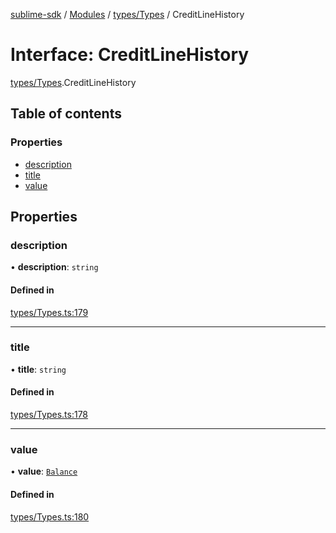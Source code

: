 [sublime-sdk](../README.md) / [Modules](../modules.md) / [types/Types](../modules/types_Types.md) / CreditLineHistory

# Interface: CreditLineHistory

[types/Types](../modules/types_Types.md).CreditLineHistory

## Table of contents

### Properties

- [description](types_Types.CreditLineHistory.md#description)
- [title](types_Types.CreditLineHistory.md#title)
- [value](types_Types.CreditLineHistory.md#value)

## Properties

### description

• **description**: `string`

#### Defined in

[types/Types.ts:179](https://github.com/sublime-finance/sublime-sdk/blob/7040d02/src/types/Types.ts#L179)

___

### title

• **title**: `string`

#### Defined in

[types/Types.ts:178](https://github.com/sublime-finance/sublime-sdk/blob/7040d02/src/types/Types.ts#L178)

___

### value

• **value**: [`Balance`](types_Types.Balance.md)

#### Defined in

[types/Types.ts:180](https://github.com/sublime-finance/sublime-sdk/blob/7040d02/src/types/Types.ts#L180)
